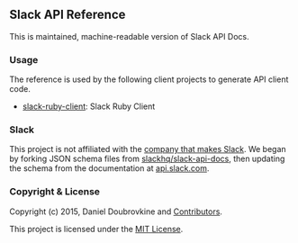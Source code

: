 Slack API Reference
-------------------

This is maintained, machine-readable version of Slack API Docs.

### Usage

The reference is used by the following client projects to generate API client code.

* [slack-ruby-client](https://github.com/dblock/slack-ruby-client): Slack Ruby Client

### Slack

This project is not affiliated with the [company that makes Slack](https://slack.com). We began by forking JSON schema files from [slackhq/slack-api-docs](https://github.com/slackhq/slack-api-docs), then updating the schema from the documentation at [api.slack.com](https://api.slack.com).

### Copyright & License

Copyright (c) 2015, Daniel Doubrovkine and [Contributors](CHANGELOG.md).

This project is licensed under the [MIT License](LICENSE.md).
